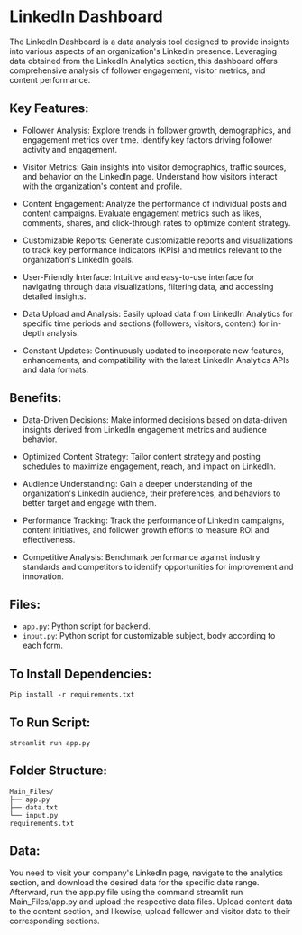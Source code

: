 # LinkedIn Dashboard

The LinkedIn Dashboard is a data analysis tool designed to provide insights into various aspects of an organization's LinkedIn presence. Leveraging data obtained from the LinkedIn Analytics section, this dashboard offers comprehensive analysis of follower engagement, visitor metrics, and content performance.

## Key Features:
* Follower Analysis: Explore trends in follower growth, demographics, and engagement metrics over time. Identify key factors driving follower activity and engagement.

* Visitor Metrics: Gain insights into visitor demographics, traffic sources, and behavior on the LinkedIn page. Understand how visitors interact with the organization's content and profile.

* Content Engagement: Analyze the performance of individual posts and content campaigns. Evaluate engagement metrics such as likes, comments, shares, and click-through rates to optimize content strategy.

* Customizable Reports: Generate customizable reports and visualizations to track key performance indicators (KPIs) and metrics relevant to the organization's LinkedIn goals.

* User-Friendly Interface: Intuitive and easy-to-use interface for navigating through data visualizations, filtering data, and accessing detailed insights.

* Data Upload and Analysis: Easily upload data from LinkedIn Analytics for specific time periods and sections (followers, visitors, content) for in-depth analysis.

* Constant Updates: Continuously updated to incorporate new features, enhancements, and compatibility with the latest LinkedIn Analytics APIs and data formats.

## Benefits:
* Data-Driven Decisions: Make informed decisions based on data-driven insights derived from LinkedIn engagement metrics and audience behavior.

* Optimized Content Strategy: Tailor content strategy and posting schedules to maximize engagement, reach, and impact on LinkedIn.

* Audience Understanding: Gain a deeper understanding of the organization's LinkedIn audience, their preferences, and behaviors to better target and engage with them.

* Performance Tracking: Track the performance of LinkedIn campaigns, content initiatives, and follower growth efforts to measure ROI and effectiveness.

* Competitive Analysis: Benchmark performance against industry standards and competitors to identify opportunities for improvement and innovation.

## Files:

- `app.py`: Python script for backend.
- `input.py`: Python script for customizable subject, body according to each form.


## To Install Dependencies:
```Pip install -r requirements.txt```

## To Run Script:

```streamlit run app.py```

## Folder Structure:
```
Main_Files/
├── app.py
├── data.txt
└── input.py
requirements.txt
```

## Data:
You need to visit your company's LinkedIn page, navigate to the analytics section, and download the desired data for the specific date range. Afterward, run the app.py file using the command streamlit run Main_Files/app.py and upload the respective data files. Upload content data to the content section, and likewise, upload follower and visitor data to their corresponding sections.

